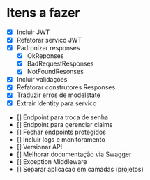 # Itens a fazer
- [x] Incluir JWT
- [x] Refatorar servico JWT
- [x] Padronizar responses
  - [x] OkReponses
  - [x] BadRequestResponses
  - [x] NotFoundResonses
- [x] Incluir validações
- [x] Refatorar construtores Responses
- [x] Traduzir erros de modelstate
- [x] Extrair Identity para servico
- [] Endpoint para troca de senha
- [] Endpoint para gerenciar claims
- [] Fechar endpoints protegidos
- [] Incluir logs e monitoramento
- [] Versionar API
- [] Melhorar documentação via Swagger
- [] Exception Middleware
- [] Separar aplicacao em camadas (projetos)